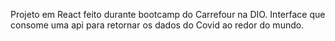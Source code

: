 Projeto em React feito durante bootcamp do Carrefour na DIO. Interface que consome uma api para retornar os dados do Covid ao redor do mundo.

